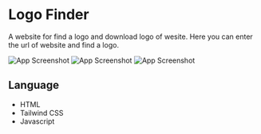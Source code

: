 
# Logo Finder
A website for find a logo and download logo of wesite.
Here you can enter the url of website and find a logo.



![App Screenshot](https://github.com/devWonderkind/Dev-Geeks/blob/main/Frontend-Projects/Logo%20Finder/images/ss1.png)
![App Screenshot](https://github.com/devWonderkind/Dev-Geeks/blob/main/Frontend-Projects/Logo%20Finder/images/ss2.png)
![App Screenshot](https://github.com/devWonderkind/Dev-Geeks/blob/main/Frontend-Projects/Logo%20Finder/images/ss3.png)


## Language
- HTML
- Tailwind CSS
- Javascript
